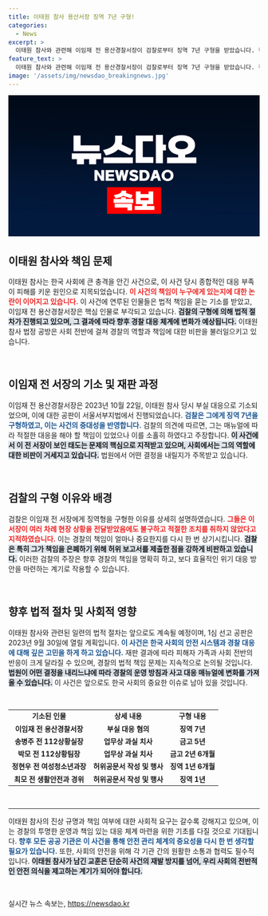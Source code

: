 ```yaml
---
title: 이태원 참사 용산서장 징역 7년 구형!
categories:
  - News
excerpt: >
  이태원 참사와 관련해 이임재 전 용산경찰서장이 검찰로부터 징역 7년 구형을 받았습니다. 책임을 부정하고 적절한 대응을 하지 않은 그의 처벌은 이 사건의 진실을 밝힐 중요한 계기가 될 것입니다.
feature_text: >
  이태원 참사와 관련해 이임재 전 용산경찰서장이 검찰로부터 징역 7년 구형을 받았습니다. 책임을 부정하고 적절한 대응을 하지 않은 그의 처벌은 이 사건의 진실을 밝힐 중요한 계기가 될 것입니다.
image: '/assets/img/newsdao_breakingnews.jpg'
---
```


<p><img src="/assets/img/newsdao_breakingnews.jpg" alt="ontimetimes 속보" /></p>

<h2 data-ke-size="size26">이태원 참사와 책임 문제</h2>

<p data-ke-size="size16">이태원 참사는 한국 사회에 큰 충격을 안긴 사건으로, 이 사건 당시 종합적인 대응 부족이 피해를 키운 원인으로 지목되었습니다. <b><span style="color: #ee2323;">이 사건의 책임이 누구에게 있는지에 대한 논란이 이어지고 있습니다.</span></b> 이 사건에 연루된 인물들은 법적 책임을 묻는 기소를 받았고, 이임재 전 용산경찰서장은 핵심 인물로 부각되고 있습니다. <b><span style="background-color: #21538527;">검찰의 구형에 의해 법적 절차가 진행되고 있으며, 그 결과에 따라 향후 경찰 대응 체계에 변화가 예상됩니다.</span></b> 이태원 참사 법정 공방은 사회 전반에 걸쳐 경찰의 역할과 책임에 대한 비판을 불러일으키고 있습니다.</p>

<p data-ke-size="size16">&nbsp;</p>

<h2 data-ke-size="size26">이임재 전 서장의 기소 및 재판 과정</h2>

<p data-ke-size="size16">이임재 전 용산경찰서장은 2023년 10월 22일, 이태원 참사 당시 부실 대응으로 기소되었으며, 이에 대한 공판이 서울서부지법에서 진행되었습니다. <b><span style="color: #1a5490;">검찰은 그에게 징역 7년을 구형하였고, 이는 사건의 중대성을 반영합니다.</span></b> 검찰의 의견에 따르면, 그는 매뉴얼에 따라 적절한 대응을 해야 할 책임이 있었으나 이를 소홀히 하였다고 주장합니다. <b><span style="background-color: #21538527;">이 사건에서 이 전 서장이 보인 태도는 문제의 핵심으로 지적받고 있으며, 사회에서는 그의 역할에 대한 비판이 거세지고 있습니다.</span></b> 법원에서 어떤 결정을 내릴지가 주목받고 있습니다.</p>

<p data-ke-size="size16">&nbsp;</p>

<h2 data-ke-size="size26">검찰의 구형 이유와 배경</h2>

<p data-ke-size="size16">검찰은 이임재 전 서장에게 징역형을 구형한 이유를 상세히 설명하였습니다. <b><span style="color: #ee2323;">그들은 이 서장이 여러 차례 현장 상황을 전달받았음에도 불구하고 적절한 조치를 취하지 않았다고 지적하였습니다.</span></b> 이는 경찰의 책임이 얼마나 중요한지를 다시 한 번 상기시킵니다. <b><span style="background-color: #21538527;">검찰은 특히 그가 책임을 은폐하기 위해 허위 보고서를 제출한 점을 강하게 비판하고 있습니다.</span></b> 이러한 검찰의 주장은 향후 경찰의 책임을 명확히 하고, 보다 효율적인 위기 대응 방안을 마련하는 계기로 작용할 수 있습니다.</p>

<p data-ke-size="size16">&nbsp;</p>

<h2 data-ke-size="size26">향후 법적 절차 및 사회적 영향</h2>

<p data-ke-size="size16">이태원 참사와 관련된 일련의 법적 절차는 앞으로도 계속될 예정이며, 1심 선고 공판은 2023년 9월 30일에 열릴 계획입니다. <b><span style="color: #1a5490;">이 사건은 한국 사회의 안전 시스템과 경찰 대응에 대해 깊은 고민을 하게 하고 있습니다.</span></b> 재판 결과에 따라 피해자 가족과 사회 전반의 반응이 크게 달라질 수 있으며, 경찰의 법적 책임 문제는 지속적으로 논의될 것입니다. <b><span style="background-color: #21538527;">법원이 어떤 결정을 내리느냐에 따라 경찰의 운영 방침과 사고 대응 매뉴얼에 변화를 가져올 수 있습니다.</span></b> 이 사건은 앞으로도 한국 사회의 중요한 이슈로 남아 있을 것입니다.</p>

<p data-ke-size="size16">&nbsp;</p>

<table style="width: 100%; border-collapse: collapse;">
    <tr>
        <td style="text-align: center; height: 17px;"><b>기소된 인물</b></td>
        <td style="text-align: center; height: 17px;"><b>상세 내용</b></td>
        <td style="text-align: center; height: 17px;"><b>구형 내용</b></td>
    </tr>
    <tr>
        <td style="text-align: center; height: 17px;"><b>이임재 전 용산경찰서장</b></td>
        <td style="text-align: center; height: 17px;"><b>부실 대응 혐의</b></td>
        <td style="text-align: center; height: 17px;"><b>징역 7년</b></td>
    </tr>
    <tr>
        <td style="text-align: center; height: 17px;"><b>송병주 전 112상황실장</b></td>
        <td style="text-align: center; height: 17px;"><b>업무상 과실 치사</b></td>
        <td style="text-align: center; height: 17px;"><b>금고 5년</b></td>
    </tr>
    <tr>
        <td style="text-align: center; height: 17px;"><b>박모 전 112상황팀장</b></td>
        <td style="text-align: center; height: 17px;"><b>업무상 과실 치사</b></td>
        <td style="text-align: center; height: 17px;"><b>금고 2년 6개월</b></td>
    </tr>
    <tr>
        <td style="text-align: center; height: 17px;"><b>정현우 전 여성청소년과장</b></td>
        <td style="text-align: center; height: 17px;"><b>허위공문서 작성 및 행사</b></td>
        <td style="text-align: center; height: 17px;"><b>징역 1년 6개월</b></td>
    </tr>
    <tr>
        <td style="text-align: center; height: 17px;"><b>최모 전 생활안전과 경위</b></td>
        <td style="text-align: center; height: 17px;"><b>허위공문서 작성 및 행사</b></td>
        <td style="text-align: center; height: 17px;"><b>징역 1년</b></td>
    </tr>
</table>

<p data-ke-size="size16">&nbsp;</p>

<hr> 

<p data-ke-size="size16">이태원 참사의 진상 규명과 책임 여부에 대한 사회적 요구는 갈수록 강해지고 있으며, 이는 경찰의 투명한 운영과 책임 있는 대응 체계 마련을 위한 기초를 다질 것으로 기대됩니다. <b><span style="color: #1a5490;">향후 모든 공공 기관은 이 사건을 통해 안전 관리 체계의 중요성을 다시 한 번 생각할 필요가 있습니다.</span></b> 또한, 사회의 안전을 위해 각 기관 간의 원활한 소통과 협력도 필수적입니다. <b><span style="background-color: #21538527;">이태원 참사가 남긴 교훈은 단순히 사건의 재발 방지를 넘어, 우리 사회의 전반적인 안전 의식을 제고하는 계기가 되어야 합니다.</span></b></p>

<p data-ke-size="size16">&nbsp;</p>
실시간 뉴스 속보는, <a href="https://newsdao.kr" rel="dofollow">https://newsdao.kr</a>


